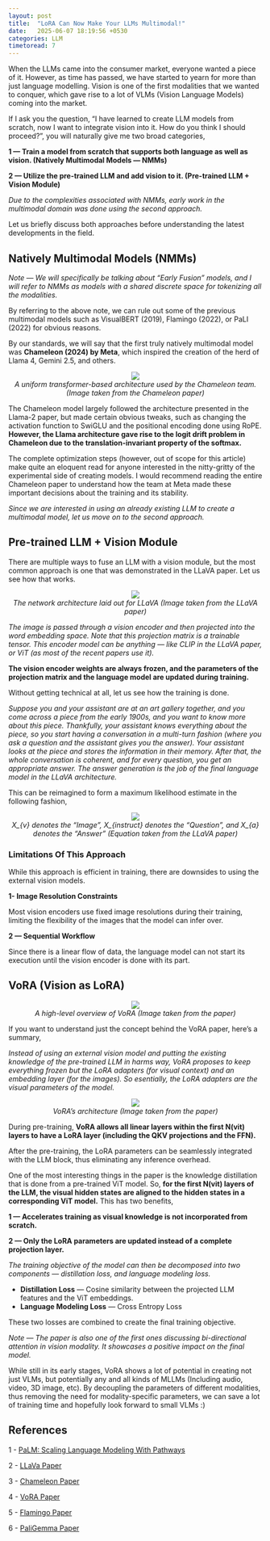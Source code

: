 ```yaml
---
layout: post
title:  "LoRA Can Now Make Your LLMs Multimodal!"
date:   2025-06-07 18:19:56 +0530
categories: LLM
timetoread: 7
---
```


When the LLMs came into the consumer market, everyone wanted a piece of it. However, as time has passed, we have started to yearn for more than just language modelling. Vision is one of the first modalities that we wanted to conquer, which gave rise to a lot of VLMs (Vision Language Models) coming into the market.

If I ask you the question, “I have learned to create LLM models from scratch, now I want to integrate vision into it. How do you think I should proceed?”, you will naturally give me two broad categories,

**1 — Train a model from scratch that supports both language as well as vision. (Natively Multimodal Models — NMMs)**

**2 — Utilize the pre-trained LLM and add vision to it. (Pre-trained LLM + Vision Module)**

*Due to the complexities associated with NMMs, early work in the multimodal domain was done using the second approach.*

Let us briefly discuss both approaches before understanding the latest developments in the field.

## Natively Multimodal Models (NMMs)

*Note — We will specifically be talking about “Early Fusion” models, and I will refer to NMMs as models with a shared discrete space for tokenizing all the modalities.*

By referring to the above note, we can rule out some of the previous multimodal models such as VisualBERT (2019), Flamingo (2022), or PaLI (2022) for obvious reasons.

By our standards, we will say that the first truly natively multimodal model was **Chameleon (2024) by Meta**, which inspired the creation of the herd of Llama 4, Gemini 2.5, and others.

<p>
    <center>
        <img src="{{ site.baseurl }}/assets/chameleon_arch.png">
    </center>
    <center>
        <em>A uniform transformer-based architecture used by the Chameleon team. (Image taken from the Chameleon paper)</em>
    </center>
</p>

The Chameleon model largely followed the architecture presented in the Llama-2 paper, but made certain obvious tweaks, such as changing the activation function to SwiGLU and the positional encoding done using RoPE. **However, the Llama architecture gave rise to the logit drift problem in Chameleon due to the translation-invariant property of the softmax.**

The complete optimization steps (however, out of scope for this article) make quite an eloquent read for anyone interested in the nitty-gritty of the experimental side of creating models. I would recommend reading the entire Chameleon paper to understand how the team at Meta made these important decisions about the training and its stability.

*Since we are interested in using an already existing LLM to create a multimodal model, let us move on to the second approach.*

## Pre-trained LLM + Vision Module

There are multiple ways to fuse an LLM with a vision module, but the most common approach is one that was demonstrated in the LLaVA paper. Let us see how that works.

<p>
    <center>
        <img src="{{ site.baseurl }}/assets/llava.png">
    </center>
    <center>
        <em>The network architecture laid out for LLaVA (Image taken from the LLaVA paper)</em>
    </center>
</p>

*The image is passed through a vision encoder and then projected into the word embedding space. Note that this projection matrix is a trainable tensor. This encoder model can be anything — like CLIP in the LLaVA paper, or ViT (as most of the recent papers use it).*

**The vision encoder weights are always frozen, and the parameters of the projection matrix and the language model are updated during training.**

Without getting technical at all, let us see how the training is done.

*Suppose you and your assistant are at an art gallery together, and you come across a piece from the early 1900s, and you want to know more about this piece. Thankfully, your assistant knows everything about the piece, so you start having a conversation in a multi-turn fashion (where you ask a question and the assistant gives you the answer). Your assistant looks at the piece and stores the information in their memory. After that, the whole conversation is coherent, and for every question, you get an appropriate answer. The answer generation is the job of the final language model in the LLaVA architecture.*

This can be reimagined to form a maximum likelihood estimate in the following fashion,

<p>
    <center>
        <img src="{{ site.baseurl }}/assets/llava_mle.png">
    </center>
    <center>
        <em>X_{v} denotes the “Image”, X_{instruct} denotes the “Question”, and X_{a} denotes the “Answer” (Equation taken from the LLaVA paper)</em>
    </center>
</p>

### Limitations Of This Approach

While this approach is efficient in training, there are downsides to using the external vision models.

**1- Image Resolution Constraints**

Most vision encoders use fixed image resolutions during their training, limiting the flexibility of the images that the model can infer over.

**2 — Sequential Workflow**

Since there is a linear flow of data, the language model can not start its execution until the vision encoder is done with its part.

## VoRA (Vision as LoRA)

<p>
    <center>
        <img src="{{ site.baseurl }}/assets/vora_overview.png">
    </center>
    <center>
        <em>A high-level overview of VoRA (Image taken from the paper)</em>
    </center>
</p>

If you want to understand just the concept behind the VoRA paper, here’s a summary,

*Instead of using an external vision model and putting the existing knowledge of the pre-trained LLM in harms way, VoRA proposes to keep everything frozen but the LoRA adapters (for visual context) and an embedding layer (for the images). So esentially, the LoRA adapters are the visual parameters of the model.*

<p>
    <center>
        <img src="{{ site.baseurl }}/assets/vora_arc.png">
    </center>
    <center>
        <em>VoRA’s architecture (Image taken from the paper)</em>
    </center>
</p>

During pre-training, **VoRA allows all linear layers within the first N(vit) layers to have a LoRA layer (including the QKV projections and the FFN).**

After the pre-training, the LoRA parameters can be seamlessly integrated with the LLM block, thus eliminating any inference overhead.

One of the most interesting things in the paper is the knowledge distillation that is done from a pre-trained ViT model. So, **for the first N(vit) layers of the LLM, the visual hidden states are aligned to the hidden states in a corresponding ViT model.** This has two benefits,

**1 — Accelerates training as visual knowledge is not incorporated from scratch.**

**2 — Only the LoRA parameters are updated instead of a complete projection layer.**

*The training objective of the model can then be decomposed into two components — distillation loss, and language modeling loss.*

- **Distillation Loss** — Cosine similarity between the projected LLM features and the ViT embeddings.
- **Language Modeling Loss** — Cross Entropy Loss

These two losses are combined to create the final training objective.

*Note — The paper is also one of the first ones discussing bi-directional attention in vision modality. It showcases a positive impact on the final model.*

While still in its early stages, VoRA shows a lot of potential in creating not just VLMs, but potentially any and all kinds of MLLMs (Including audio, video, 3D image, etc). By decoupling the parameters of different modalities, thus removing the need for modality-specific parameters, we can save a lot of training time and hopefully look forward to small VLMs :)

## References

1 - <a href="https://www.jmlr.org/papers/volume24/22-1144/22-1144.pdf" target="_blank">PaLM: Scaling Language Modeling With Pathways</a>

2 - <a href="https://arxiv.org/pdf/2304.08485" target="_blank">LLaVa Paper</a>

3 - <a href="https://arxiv.org/pdf/2405.09818" target="_blank">Chameleon Paper</a>

4 - <a href="https://arxiv.org/html/2503.20680v1" target="_blank">VoRA Paper</a>

5 - <a href="https://arxiv.org/pdf/2204.14198" target="_blank">Flamingo Paper</a>

6 - <a href="https://arxiv.org/pdf/2407.07726" target="_blank">PaliGemma Paper</a>